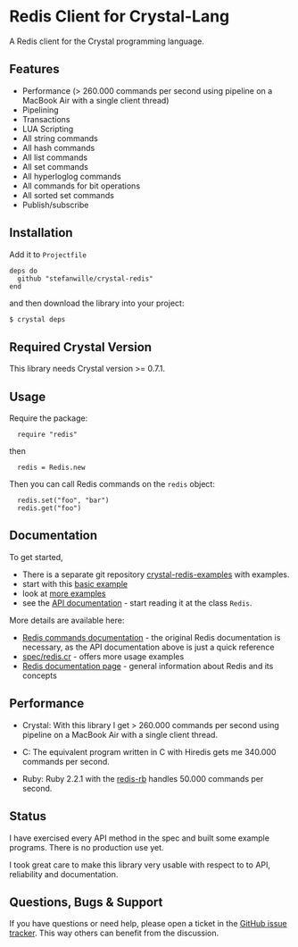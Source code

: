 Redis Client for Crystal-Lang
================================

A Redis client for the Crystal programming language.


## Features

* Performance (> 260.000 commands per second using pipeline on a MacBook Air with a single client thread)
* Pipelining
* Transactions
* LUA Scripting
* All string commands
* All hash commands
* All list commands
* All set commands
* All hyperloglog commands
* All commands for bit operations
* All sorted set commands
* Publish/subscribe


## Installation

Add it to `Projectfile`

```crystal
deps do
  github "stefanwille/crystal-redis"
end
```

and then download the library into your project:

```bash
$ crystal deps
```


## Required Crystal Version

This library needs Crystal version >= 0.7.1.


## Usage

Require the package:

```crystal
  require "redis"
```

then

```crystal
  redis = Redis.new
```

Then you can call Redis commands on the `redis` object:

```crystal
  redis.set("foo", "bar")
  redis.get("foo")
```

## Documentation

To get started,

* There is a separate git repository [crystal-redis-examples](https://github.com/stefanwille/crystal-redis-examples/tree/master/src) with examples.
* start with this [basic example](https://github.com/stefanwille/crystal-redis-examples/blob/master/src/basic.cr)
* look at [more examples](https://github.com/stefanwille/crystal-redis-examples/blob/master/src/)
* see the [API documentation](http://stefanwille.github.io/crystal-redis/doc/) -
start reading it at the class `Redis`.

More details are available here:

* [Redis commands documentation](http://redis.io/commands) - the original Redis documentation is necessary, as the API documentation above is just a quick reference
* [spec/redis.cr](https://github.com/stefanwille/crystal-redis/blob/master/spec/redis.cr) - offers more usage examples
* [Redis documentation page](http://redis.io/documentation) - general information about Redis and its concepts


## Performance

* Crystal: With this library I get > 260.000 commands per second using pipeline on a MacBook Air with a single client thread.

* C: The equivalent program written in C with Hiredis gets me 340.000 commands per second.

* Ruby: Ruby 2.2.1 with the [redis-rb](https://github.com/redis/redis-rb) handles 50.000 commands per second.


## Status

I have exercised every API method in the spec and built some example programs. There is no production use yet.

I took great care to make this library very usable with respect to to API, reliability and documentation.


## Questions, Bugs & Support

If you have questions or need help, please open a ticket in the [GitHub issue tracker](https://github.com/stefanwille/crystal-redis/issues). This way others can benefit from the discussion.
